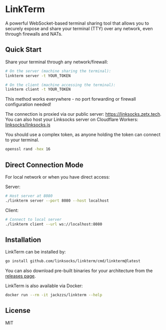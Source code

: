 # LinkTerm

A powerful WebSocket-based terminal sharing tool that allows you to securely expose and share your terminal (TTY) over any network, even through firewalls and NATs.

## Quick Start

Share your terminal through any network/firewall:

```bash
# On the server (machine sharing the terminal):
linkterm server -t YOUR_TOKEN

# On the client (machine accessing the terminal):
linkterm client -t YOUR_TOKEN
```

This method works everywhere - no port forwarding or firewall configuration needed!

The connection is proxied via our public server: https://linksocks.zetx.tech. You can also host your Linksocks server on Cloudflare Workers: [linksocks/linksocks.js](https://github.com/linksocks/linksocks.js)

You should use a complex token, as anyone holding the token can connect to your terminal.

```bash
openssl rand -hex 16
```

## Direct Connection Mode

For local network or when you have direct access:

Server:

```bash
# Host server at 8080
./linkterm server --port 8080 --host localhost
```

Client:

```bash
# Connect to local server
./linkterm client --url ws://localhost:8080
```

## Installation

LinkTerm can be installed by:

```bash
go install github.com/linksocks/linkterm/cmd/linkterm@latest
```

You can also download pre-built binaries for your architecture from the [releases page](https://github.com/linksocks/linkterm/releases).

LinkTerm is also available via Docker:

```bash
docker run --rm -it jackzzs/linkterm --help
```

## License

MIT 
